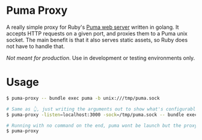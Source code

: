 # Puma Proxy

A really simple proxy for Ruby's [Puma web server](https://puma.io/) written in golang. It accepts HTTP requests on a given port, and proxies them to a Puma unix socket. The main benefit is that it also serves static assets, so Ruby does not have to handle that.

_Not meant for production_. Use in development or testing environments only.

# Usage

```sh
$ puma-proxy -- bundle exec puma -b unix:///tmp/puma.sock

# Same as 👆, just writing the arguments out to show what's configurable
$ puma-proxy -listen=localhost:3000 -sock=/tmp/puma.sock -- bundle exec puma -b unix:///tmp/puma.sock

# Running with no command on the end, puma wont be launch but the proxy will still run
$ puma-proxy
```

